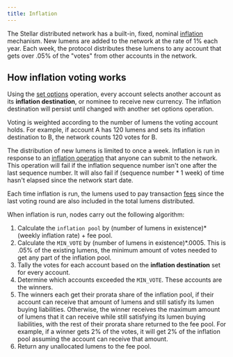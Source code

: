 ```yaml
---
title: Inflation
---
```


The Stellar distributed network has a built-in, fixed, nominal [inflation](#inflation) mechanism. New lumens are added to the network at the rate of 1% each year. Each week, the protocol distributes these lumens to any account that gets over .05% of the "votes" from other accounts in the network. 

## How inflation voting works 
Using the [set options](./list-of-operations.md#set-options) operation, every account selects another account as its **inflation destination**, or nominee to receive new currency. The inflation destination will persist until changed with another set options operation. 

Voting is weighted according to the number of lumens the voting account holds. For example, if account A has 120 lumens and sets its inflation destination to B, the network counts 120 votes for B.

The distribution of new lumens is limited to once a week. Inflation is run in response to an [inflation operation](./list-of-operations.md#inflation) that anyone can submit to the network. This operation will fail if the inflation sequence number isn't one after the last sequence number. It will also fail if (sequence number * 1 week) of time hasn't elapsed since the network start date.  

Each time inflation is run, the lumens used to pay transaction [fees](./fees.md#transaction-fee) since the last voting round are also included in the total lumens distributed.

When inflation is run, nodes carry out the following algorithm:

 1. Calculate the `inflation pool` by (number of lumens in existence)*(weekly inflation rate) + fee pool.
 2. Calculate the `MIN_VOTE` by (number of lumens in existence)*.0005. This is .05% of the existing lumens, the minimum amount of votes needed to get any part of the inflation pool.
 2. Tally the votes for each account based on the **inflation destination** set for every account.
 3. Determine which accounts exceeded the `MIN_VOTE`. These accounts are the winners.
 4. The winners each get their prorata share of the inflation pool, if their account can receive that amount of lumens and still satisfy its lumen buying liabilities. Otherwise, the winner receives the maximum amount of lumens that it can receive while still satisfying its lumen buying liabilities, with the rest of their prorata share returned to the fee pool. For example, if a winner gets 2% of the votes, it will get 2% of the inflation pool assuming the account can receive that amount.
 5. Return any unallocated lumens to the fee pool. 
